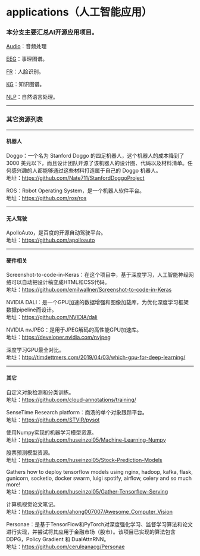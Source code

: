# applications（人工智能应用）

### 本分支主要汇总AI开源应用项目。

[Audio](https://github.com/jamess010/AIOpen/edit/master/applications/Audio)：音频处理

[EEG](https://github.com/jamess010/AIOpen/edit/master/applications/EGG)：事理图谱。

[FR](https://github.com/jamess010/AIOpen/edit/master/applications/FR)：人脸识别。

[KG](https://github.com/jamess010/AIOpen/edit/master/applications/KG)：知识图谱。

[NLP](https://github.com/jamess010/AIOpen/edit/master/applications/NLP)：自然语言处理。

---

### 其它资源列表

---

#### 机器人

Doggo：一个名为 Stanford Doggo 的四足机器人，这个机器人的成本降到了 3000 美元以下，而且设计团队开源了该机器人的设计图、代码以及材料清单。任何感兴趣的人都能够通过这些材料打造属于自己的 Doggo 机器人。</br>
地址：https://github.com/Nate711/StanfordDoggoProject

ROS：Robot Operating System，是一个机器人软件平台。</br>
地址：https://github.com/ros/ros

---

#### 无人驾驶

ApolloAuto，是百度的开源自动驾驶平台。</br>
地址：https://github.com/apolloauto

---

#### 硬件相关

Screenshot-to-code-in-Keras：在这个项目中，基于深度学习，人工智能神经网络可以自动把设计稿变成HTML和CSS代码。</br>
地址：https://github.com/emilwallner/Screenshot-to-code-in-Keras

NVIDIA DALI：是一个GPU加速的数据增强和图像加载库，为优化深度学习框架数据pipeline而设计。</br>
地址：https://github.com/NVIDIA/dali

NVIDIA nvJPEG：是用于JPEG解码的高性能GPU加速库。</br>
地址：https://developer.nvidia.com/nvjpeg

深度学习GPU最全对比。</br>
地址：http://timdettmers.com/2019/04/03/which-gpu-for-deep-learning/

---
#### 其它

自定义对象检测和分类训练。</br>
地址：https://github.com/cloud-annotations/training/

SenseTime Research platform：商汤的单个对象跟踪平台。</br>
地址：https://github.com/STVIR/pysot

使用Numpy实现的机器学习模型资源。</br>
地址：https://github.com/huseinzol05/Machine-Learning-Numpy

股票预测模型资源。</br>
地址：https://github.com/huseinzol05/Stock-Prediction-Models

Gathers how to deploy tensorflow models using nginx, hadoop, kafka, flask, gunicorn, socketio, docker swarm, luigi spotify, airflow, celery and so much more! </br>
地址：https://github.com/huseinzol05/Gather-Tensorflow-Serving

计算机视觉论文笔记。</br>
地址：https://github.com/ahong007007/Awesome_Computer_Vision

Personae：是基于TensorFlow和PyTorch对深度强化学习、监督学习算法和论文进行实现，并尝试将其应用于金融市场（股市）。该项目已实现的算法包含 DDPG，Policy Gradient 和 DualAttnRNN。</br>
地址：https://github.com/ceruleanacg/Personae


